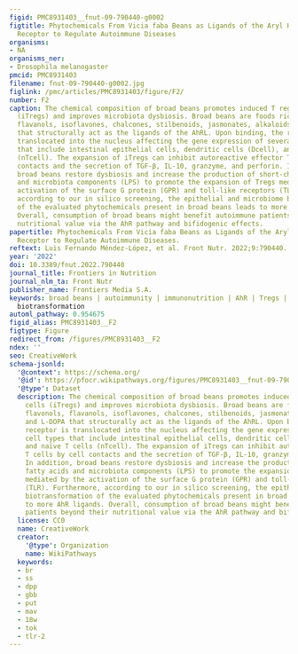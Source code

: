 ```yaml
---
figid: PMC8931403__fnut-09-790440-g0002
figtitle: Phytochemicals From Vicia faba Beans as Ligands of the Aryl Hydrocarbon
  Receptor to Regulate Autoimmune Diseases
organisms:
- NA
organisms_ner:
- Drosophila melanogaster
pmcid: PMC8931403
filename: fnut-09-790440-g0002.jpg
figlink: /pmc/articles/PMC8931403/figure/F2/
number: F2
caption: The chemical composition of broad beans promotes induced T regulatory cells
  (iTregs) and improves microbiota dysbiosis. Broad beans are foods rich in flavonols,
  flavanols, isoflavones, chalcones, stilbenoids, jasmonates, alkaloids, and L-DOPA
  that structurally act as the ligands of the AhRL. Upon binding, the receptor is
  translocated into the nucleus affecting the gene expression of several cell types
  that include intestinal epithelial cells, dendritic cells (Dcell), and naïve T cells
  (nTcell). The expansion of iTregs can inhibit autoreactive effector T cells by cell
  contacts and the secretion of TGF-β, IL-10, granzyme, and perforin. In addition,
  broad beans restore dysbiosis and increase the production of short-chain fatty acids
  and microbiota components (LPS) to promote the expansion of Tregs mediated by the
  activation of the surface G protein (GPR) and toll-like receptors (TLR). Furthermore,
  according to our in silico screening, the epithelial and microbiome biotransformation
  of the evaluated phytochemicals present in broad beans leads to more AhR ligands.
  Overall, consumption of broad beans might benefit autoimmune patients beyond their
  nutritional value via the AhR pathway and bifidogenic effects.
papertitle: Phytochemicals From Vicia faba Beans as Ligands of the Aryl Hydrocarbon
  Receptor to Regulate Autoimmune Diseases.
reftext: Luis Fernando Méndez-López, et al. Front Nutr. 2022;9:790440.
year: '2022'
doi: 10.3389/fnut.2022.790440
journal_title: Frontiers in Nutrition
journal_nlm_ta: Front Nutr
publisher_name: Frontiers Media S.A.
keywords: broad beans | autoimmunity | immunonutrition | AhR | Tregs | dysbiosis |
  biotransformation
automl_pathway: 0.954675
figid_alias: PMC8931403__F2
figtype: Figure
redirect_from: /figures/PMC8931403__F2
ndex: ''
seo: CreativeWork
schema-jsonld:
  '@context': https://schema.org/
  '@id': https://pfocr.wikipathways.org/figures/PMC8931403__fnut-09-790440-g0002.html
  '@type': Dataset
  description: The chemical composition of broad beans promotes induced T regulatory
    cells (iTregs) and improves microbiota dysbiosis. Broad beans are foods rich in
    flavonols, flavanols, isoflavones, chalcones, stilbenoids, jasmonates, alkaloids,
    and L-DOPA that structurally act as the ligands of the AhRL. Upon binding, the
    receptor is translocated into the nucleus affecting the gene expression of several
    cell types that include intestinal epithelial cells, dendritic cells (Dcell),
    and naïve T cells (nTcell). The expansion of iTregs can inhibit autoreactive effector
    T cells by cell contacts and the secretion of TGF-β, IL-10, granzyme, and perforin.
    In addition, broad beans restore dysbiosis and increase the production of short-chain
    fatty acids and microbiota components (LPS) to promote the expansion of Tregs
    mediated by the activation of the surface G protein (GPR) and toll-like receptors
    (TLR). Furthermore, according to our in silico screening, the epithelial and microbiome
    biotransformation of the evaluated phytochemicals present in broad beans leads
    to more AhR ligands. Overall, consumption of broad beans might benefit autoimmune
    patients beyond their nutritional value via the AhR pathway and bifidogenic effects.
  license: CC0
  name: CreativeWork
  creator:
    '@type': Organization
    name: WikiPathways
  keywords:
  - br
  - ss
  - dpp
  - gbb
  - put
  - mav
  - 18w
  - tok
  - tlr-2
---
```

